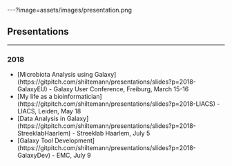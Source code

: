---?image=assets/images/presentation.png

## Presentations

---

### 2018

<div class="small">
<ul>
 <li> [Microbiota Analysis using Galaxy](https://gitpitch.com/shiltemann/presentations/slides?p=2018-GalaxyEU) - Galaxy User Conference, Freiburg, March 15-16</li>
 <li> [My life as a bioinformatician](https://gitpitch.com/shiltemann/presentations/slides?p=2018-LIACS) - LIACS, Leiden, May 18</li>
 <li> [Data Analysis in Galaxy](https://gitpitch.com/shiltemann/presentations/slides?p=2018-StreeklabHaarlem) - Streeklab Haarlem, July 5</li>
<li> [Galaxy Tool Development](https://gitpitch.com/shiltemann/presentations/slides?p=2018-GalaxyDev) - EMC, July 9</li>
</ul>
</div>
